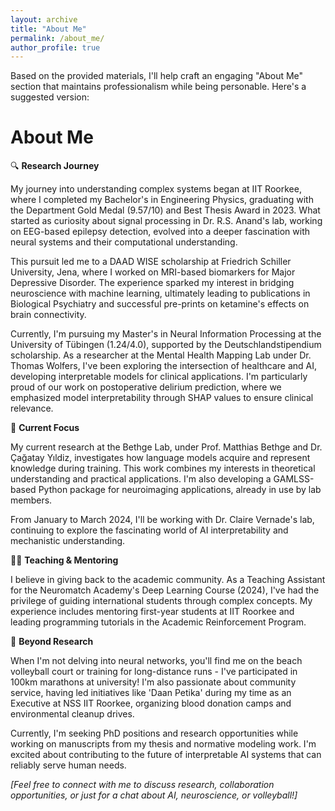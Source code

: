 ```yaml
---
layout: archive
title: "About Me"
permalink: /about_me/
author_profile: true
---
```


Based on the provided materials, I'll help craft an engaging "About Me" section that maintains professionalism while being personable. Here's a suggested version:

# About Me

🔍 **Research Journey**

My journey into understanding complex systems began at IIT Roorkee, where I completed my Bachelor's in Engineering Physics, graduating with the Department Gold Medal (9.57/10) and Best Thesis Award in 2023. What started as curiosity about signal processing in Dr. R.S. Anand's lab, working on EEG-based epilepsy detection, evolved into a deeper fascination with neural systems and their computational understanding.

This pursuit led me to a DAAD WISE scholarship at Friedrich Schiller University, Jena, where I worked on MRI-based biomarkers for Major Depressive Disorder. The experience sparked my interest in bridging neuroscience with machine learning, ultimately leading to publications in Biological Psychiatry and successful pre-prints on ketamine's effects on brain connectivity.

Currently, I'm pursuing my Master's in Neural Information Processing at the University of Tübingen (1.24/4.0), supported by the Deutschlandstipendium scholarship. As a researcher at the Mental Health Mapping Lab under Dr. Thomas Wolfers, I've been exploring the intersection of healthcare and AI, developing interpretable models for clinical applications. I'm particularly proud of our work on postoperative delirium prediction, where we emphasized model interpretability through SHAP values to ensure clinical relevance.

🧪 **Current Focus**

My current research at the Bethge Lab, under Prof. Matthias Bethge and Dr. Çağatay Yıldiz, investigates how language models acquire and represent knowledge during training. This work combines my interests in theoretical understanding and practical applications. I'm also developing a GAMLSS-based Python package for neuroimaging applications, already in use by lab members.

From January to March 2024, I'll be working with Dr. Claire Vernade's lab, continuing to explore the fascinating world of AI interpretability and mechanistic understanding.

👨‍🏫 **Teaching & Mentoring**

I believe in giving back to the academic community. As a Teaching Assistant for the Neuromatch Academy's Deep Learning Course (2024), I've had the privilege of guiding international students through complex concepts. My experience includes mentoring first-year students at IIT Roorkee and leading programming tutorials in the Academic Reinforcement Program.

🌱 **Beyond Research**

When I'm not delving into neural networks, you'll find me on the beach volleyball court or training for long-distance runs - I've participated in 100km marathons at university! I'm also passionate about community service, having led initiatives like 'Daan Petika' during my time as an Executive at NSS IIT Roorkee, organizing blood donation camps and environmental cleanup drives.

Currently, I'm seeking PhD positions and research opportunities while working on manuscripts from my thesis and normative modeling work. I'm excited about contributing to the future of interpretable AI systems that can reliably serve human needs.

*[Feel free to connect with me to discuss research, collaboration opportunities, or just for a chat about AI, neuroscience, or volleyball!]*
